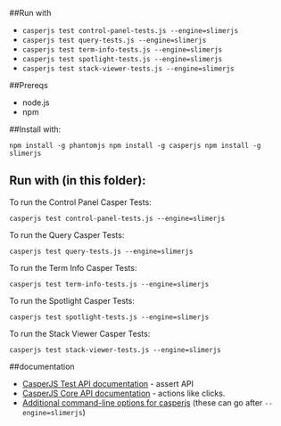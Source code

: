 ##Run with

* `casperjs test control-panel-tests.js --engine=slimerjs`
* `casperjs test query-tests.js --engine=slimerjs`
* `casperjs test term-info-tests.js --engine=slimerjs` 
* `casperjs test spotlight-tests.js --engine=slimerjs` 
* `casperjs test stack-viewer-tests.js --engine=slimerjs` 

##Prereqs

* node.js
* npm

##Install with:

`npm install -g phantomjs npm install -g casperjs npm install -g slimerjs`

## Run with (in this folder):

To run the Control Panel Casper Tests:

`casperjs test control-panel-tests.js --engine=slimerjs` 

To run the Query Casper Tests:

`casperjs test query-tests.js --engine=slimerjs` 

To run the Term Info Casper Tests:

`casperjs test term-info-tests.js --engine=slimerjs` 

To run the Spotlight Casper Tests:

`casperjs test spotlight-tests.js --engine=slimerjs` 

To run the Stack Viewer Casper Tests:

`casperjs test stack-viewer-tests.js --engine=slimerjs` 

##documentation

* [CasperJS Test API documentation](http://docs.casperjs.org/en/latest/modules/tester.html) - assert API
* [CasperJS Core API documentation](http://docs.casperjs.org/en/latest/modules/casper.html) - actions like clicks.
* [Additional command-line options for casperjs](https://docs.slimerjs.org/current/configuration.html#command-line-options) (these can go after `--engine=slimerjs`)

